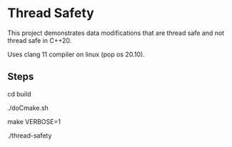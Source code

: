 # Thread Safety

This project demonstrates data modifications that are thread safe and not thread safe in C++20.

Uses clang 11 compiler on linux (pop os 20.10).

## Steps

cd build

./doCmake.sh

make VERBOSE=1

./thread-safety
